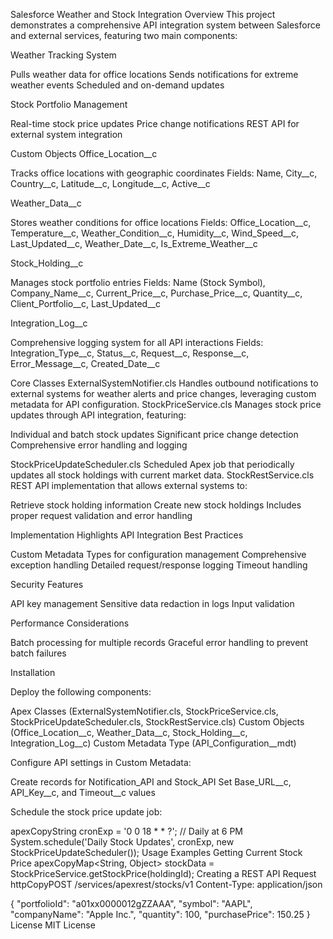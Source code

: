 Salesforce Weather and Stock Integration
Overview
This project demonstrates a comprehensive API integration system between Salesforce and external services, featuring two main components:

Weather Tracking System

Pulls weather data for office locations
Sends notifications for extreme weather events
Scheduled and on-demand updates


Stock Portfolio Management

Real-time stock price updates
Price change notifications
REST API for external system integration



Custom Objects
Office_Location__c

Tracks office locations with geographic coordinates
Fields: Name, City__c, Country__c, Latitude__c, Longitude__c, Active__c

Weather_Data__c

Stores weather conditions for office locations
Fields: Office_Location__c, Temperature__c, Weather_Condition__c, Humidity__c, Wind_Speed__c, Last_Updated__c, Weather_Date__c, Is_Extreme_Weather__c

Stock_Holding__c

Manages stock portfolio entries
Fields: Name (Stock Symbol), Company_Name__c, Current_Price__c, Purchase_Price__c, Quantity__c, Client_Portfolio__c, Last_Updated__c

Integration_Log__c

Comprehensive logging system for all API interactions
Fields: Integration_Type__c, Status__c, Request__c, Response__c, Error_Message__c, Created_Date__c

Core Classes
ExternalSystemNotifier.cls
Handles outbound notifications to external systems for weather alerts and price changes, leveraging custom metadata for API configuration.
StockPriceService.cls
Manages stock price updates through API integration, featuring:

Individual and batch stock updates
Significant price change detection
Comprehensive error handling and logging

StockPriceUpdateScheduler.cls
Scheduled Apex job that periodically updates all stock holdings with current market data.
StockRestService.cls
REST API implementation that allows external systems to:

Retrieve stock holding information
Create new stock holdings
Includes proper request validation and error handling

Implementation Highlights
API Integration Best Practices

Custom Metadata Types for configuration management
Comprehensive exception handling
Detailed request/response logging
Timeout handling

Security Features

API key management
Sensitive data redaction in logs
Input validation

Performance Considerations

Batch processing for multiple records
Graceful error handling to prevent batch failures

Installation

Deploy the following components:

Apex Classes (ExternalSystemNotifier.cls, StockPriceService.cls, StockPriceUpdateScheduler.cls, StockRestService.cls)
Custom Objects (Office_Location__c, Weather_Data__c, Stock_Holding__c, Integration_Log__c)
Custom Metadata Type (API_Configuration__mdt)


Configure API settings in Custom Metadata:

Create records for Notification_API and Stock_API
Set Base_URL__c, API_Key__c, and Timeout__c values


Schedule the stock price update job:

apexCopyString cronExp = '0 0 18 * * ?'; // Daily at 6 PM
System.schedule('Daily Stock Updates', cronExp, new StockPriceUpdateScheduler());
Usage Examples
Getting Current Stock Price
apexCopyMap<String, Object> stockData = StockPriceService.getStockPrice(holdingId);
Creating a REST API Request
httpCopyPOST /services/apexrest/stocks/v1
Content-Type: application/json

{
  "portfolioId": "a01xx0000012gZZAAA",
  "symbol": "AAPL",
  "companyName": "Apple Inc.",
  "quantity": 100,
  "purchasePrice": 150.25
}
License
MIT License